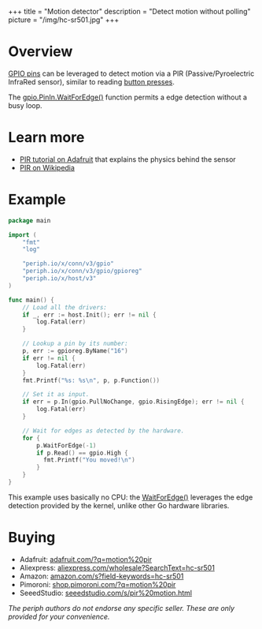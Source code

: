 +++
title = "Motion detector"
description = "Detect motion without polling"
picture = "/img/hc-sr501.jpg"
+++

# Overview

[GPIO pins](/device/gpio/) can be leveraged to detect motion via a PIR
(Passive/Pyroelectric InfraRed sensor), similar to reading
[button presses](/device/button/).

The [gpio.PinIn.WaitForEdge()](https://periph.io/x/conn/v3/gpio#PinIn)
function permits a edge detection without a busy loop.


# Learn more

- [PIR tutorial on
  Adafruit](https://learn.adafruit.com/pir-passive-infrared-proximity-motion-sensor/)
  that explains the physics behind the sensor
- [PIR on Wikipedia](https://en.wikipedia.org/wiki/Passive_infrared_sensor)


# Example

```go
package main

import (
    "fmt"
    "log"

    "periph.io/x/conn/v3/gpio"
    "periph.io/x/conn/v3/gpio/gpioreg"
    "periph.io/x/host/v3"
)

func main() {
    // Load all the drivers:
    if _, err := host.Init(); err != nil {
        log.Fatal(err)
    }

    // Lookup a pin by its number:
    p, err := gpioreg.ByName("16")
    if err != nil {
        log.Fatal(err)
    }
    fmt.Printf("%s: %s\n", p, p.Function())

    // Set it as input.
    if err = p.In(gpio.PullNoChange, gpio.RisingEdge); err != nil {
        log.Fatal(err)
    }

    // Wait for edges as detected by the hardware.
    for {
        p.WaitForEdge(-1)
        if p.Read() == gpio.High {
          fmt.Printf("You moved!\n")
        }
    }
}
```

This example uses basically no CPU: the
[WaitForEdge()](https://godoc.org/periph.io/x/conn/v3/gpio#PinIn) leverages
the edge detection provided by the kernel, unlike other Go hardware libraries.


# Buying

- Adafruit: [adafruit.com/?q=motion%20pir](https://www.adafruit.com/?q=motion%20pir)
- Aliexpress:
  [aliexpress.com/wholesale?SearchText=hc-sr501](https://aliexpress.com/wholesale?SearchText=hc-sr501)
- Amazon:
  [amazon.com/s?field-keywords=hc-sr501](https://amazon.com/s?field-keywords=hc-sr501)
- Pimoroni:
  [shop.pimoroni.com/?q=motion%20pir](https://shop.pimoroni.com/?q=motion%20pir)
- SeeedStudio:
  [seeedstudio.com/s/pir%20motion.html](https://seeedstudio.com/s/pir%20motion.html)

_The periph authors do not endorse any specific seller. These are only provided
for your convenience._
